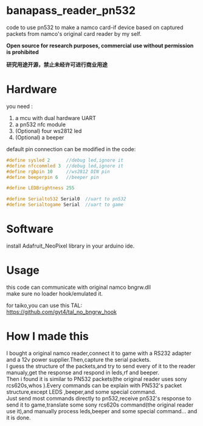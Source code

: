 # banapass_reader_pn532
code to use pn532 to make a namco card-if device
based on captured packets from namco's original card reader by my self.  

**Open source for research purposes, commercial use without permission is prohibited**

**研究用途开源，禁止未经许可进行商业用途**

# Hardware
you need :

1. a mcu with dual hardware UART
2. a pn532 nfc module
3. (Optional) four ws2812 led
4. (Optional) a beeper


default pin connection can be modified in the code:
```cpp
#define sysled 2      //debug led,ignore it
#define nfccommled 3  //debug led,ignore it
#define rgbpin 10     //ws2812 DIN pin
#define beeperpin 6   //beeper pin

#define LEDBrightness 255 

#define Serialto532 Serial0  //uart to pn532
#define Serialtogame Serial  //uart to game
```

# Software

install Adafruit_NeoPixel library in your arduino ide.

# Usage

this code can communicate with original namco bngrw.dll  
make sure no loader hook/emulated it.

for taiko,you can use this TAL:  
https://github.com/gyt4/tal_no_bngrw_hook

# How I made this

I bought a original namco reader,connect it to game with a RS232 adapter and a 12v power supplier.Then,capture the serial packets.  
I guess the structure of the packets,and try to send every of it to the reader manualy,get the response and respond in leds,rf and beeper.   
Then i found it is similar to PN532 packets(the original reader uses sony rcs620s,whos ).Every commands can be explain with PN532's packet structure,except LEDS ,beeper,and some special command.  
Just send most commands directly to pn532,receive pn532's response to send it to game,translate some sony rcs620s command(the original reader use it),and manually process leds,beeper and some special command... 
and it is done.



